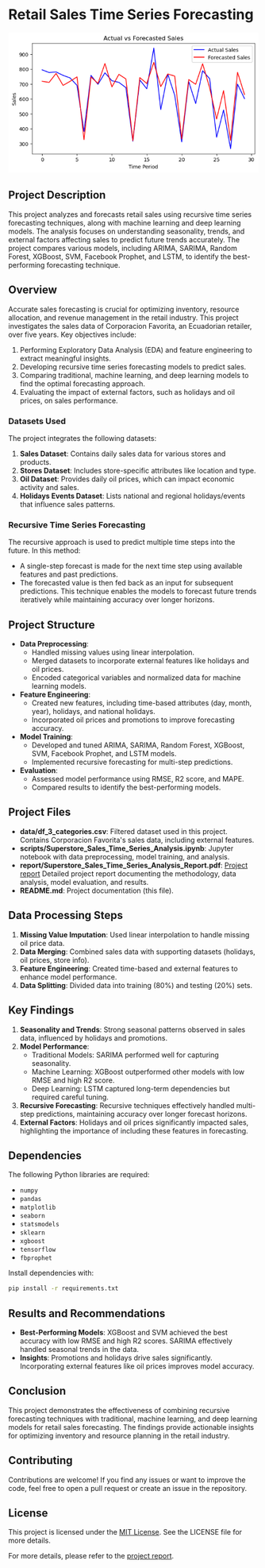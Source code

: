 # Retail Sales Time Series Forecasting

![Actual vs Forecasted Sales](./Actual_Vs_Forecasted_Sales.png)

## Project Description
This project analyzes and forecasts retail sales using recursive time series forecasting techniques, along with machine learning and deep learning models. The analysis focuses on understanding seasonality, trends, and external factors affecting sales to predict future trends accurately. The project compares various models, including ARIMA, SARIMA, Random Forest, XGBoost, SVM, Facebook Prophet, and LSTM, to identify the best-performing forecasting technique.

## Overview
Accurate sales forecasting is crucial for optimizing inventory, resource allocation, and revenue management in the retail industry. This project investigates the sales data of Corporacion Favorita, an Ecuadorian retailer, over five years. Key objectives include:
1. Performing Exploratory Data Analysis (EDA) and feature engineering to extract meaningful insights.
2. Developing recursive time series forecasting models to predict sales.
3. Comparing traditional, machine learning, and deep learning models to find the optimal forecasting approach.
4. Evaluating the impact of external factors, such as holidays and oil prices, on sales performance.

### Datasets Used
The project integrates the following datasets:
1. **Sales Dataset**: Contains daily sales data for various stores and products.
2. **Stores Dataset**: Includes store-specific attributes like location and type.
3. **Oil Dataset**: Provides daily oil prices, which can impact economic activity and sales.
4. **Holidays Events Dataset**: Lists national and regional holidays/events that influence sales patterns.

### Recursive Time Series Forecasting
The recursive approach is used to predict multiple time steps into the future. In this method:
- A single-step forecast is made for the next time step using available features and past predictions.
- The forecasted value is then fed back as an input for subsequent predictions.
This technique enables the models to forecast future trends iteratively while maintaining accuracy over longer horizons.

## Project Structure
- **Data Preprocessing**:
  - Handled missing values using linear interpolation.
  - Merged datasets to incorporate external features like holidays and oil prices.
  - Encoded categorical variables and normalized data for machine learning models.
- **Feature Engineering**:
  - Created new features, including time-based attributes (day, month, year), holidays, and national holidays.
  - Incorporated oil prices and promotions to improve forecasting accuracy.
- **Model Training**:
  - Developed and tuned ARIMA, SARIMA, Random Forest, XGBoost, SVM, Facebook Prophet, and LSTM models.
  - Implemented recursive forecasting for multi-step predictions.
- **Evaluation**:
  - Assessed model performance using RMSE, R2 score, and MAPE.
  - Compared results to identify the best-performing models.

## Project Files
- **data/df_3_categories.csv**: Filtered dataset used in this project. Contains Corporacion Favorita's sales data, including external features.
- **scripts/Superstore_Sales_Time_Series_Analysis.ipynb**: Jupyter notebook with data preprocessing, model training, and analysis.
- **report/Superstore_Sales_Time_Series_Analysis_Report.pdf**: [Project report](Superstore_Sales_Time_Series_Analysis_Report.pdf) Detailed project report documenting the methodology, data analysis, model evaluation, and results.
- **README.md**: Project documentation (this file).

## Data Processing Steps
1. **Missing Value Imputation**: Used linear interpolation to handle missing oil price data.
2. **Data Merging**: Combined sales data with supporting datasets (holidays, oil prices, store info).
3. **Feature Engineering**: Created time-based and external features to enhance model performance.
4. **Data Splitting**: Divided data into training (80%) and testing (20%) sets.

## Key Findings
1. **Seasonality and Trends**: Strong seasonal patterns observed in sales data, influenced by holidays and promotions.
2. **Model Performance**:
   - Traditional Models: SARIMA performed well for capturing seasonality.
   - Machine Learning: XGBoost outperformed other models with low RMSE and high R2 score.
   - Deep Learning: LSTM captured long-term dependencies but required careful tuning.
3. **Recursive Forecasting**: Recursive techniques effectively handled multi-step predictions, maintaining accuracy over longer forecast horizons.
4. **External Factors**: Holidays and oil prices significantly impacted sales, highlighting the importance of including these features in forecasting.

## Dependencies
The following Python libraries are required:
- `numpy`
- `pandas`
- `matplotlib`
- `seaborn`
- `statsmodels`
- `sklearn`
- `xgboost`
- `tensorflow`
- `fbprophet`

Install dependencies with:
```bash
pip install -r requirements.txt
```

## Results and Recommendations
- **Best-Performing Models**:
XGBoost and SVM achieved the best accuracy with low RMSE and high R2 scores. SARIMA effectively handled seasonal trends in the data.
- **Insights**:
Promotions and holidays drive sales significantly.
Incorporating external features like oil prices improves model accuracy.

## Conclusion
This project demonstrates the effectiveness of combining recursive forecasting techniques with traditional, machine learning, and deep learning models for retail sales forecasting. The findings provide actionable insights for optimizing inventory and resource planning in the retail industry.

## Contributing
Contributions are welcome! If you find any issues or want to improve the code, feel free to open a pull request or create an issue in the repository.

## License
This project is licensed under the [MIT License](./LICENSE). See the LICENSE file for more details.


For more details, please refer to the [project report](./Superstore_Sales_Time_Series_Analysis_Report.pdf).
